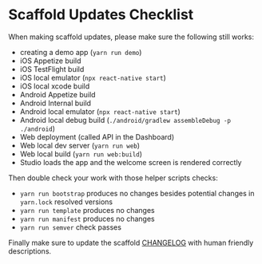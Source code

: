 # Scaffold Updates Checklist

When making scaffold updates, please make sure the following still works:

- creating a demo app (`yarn run demo`)
- iOS Appetize build
- iOS TestFlight build
- iOS local emulator (`npx react-native start`)
- iOS local xcode build
- Android Appetize build
- Android Internal build
- Android local emulator (`npx react-native start`)
- Android local debug build (`./android/gradlew assembleDebug -p ./android`)
- Web deployment (called API in the Dashboard)
- Web local dev server (`yarn run web`)
- Web local build (`yarn run web:build`)
- Studio loads the app and the welcome screen is rendered correctly

Then double check your work with those helper scripts checks:

- `yarn run bootstrap` produces no changes besides potential changes in `yarn.lock` resolved versions
- `yarn run template` produces no changes
- `yarn run manifest` produces no changes
- `yarn run semver` check passes

Finally make sure to update the scaffold [CHANGELOG](/scaffold/CHANGELOG.md) with human friendly descriptions.

